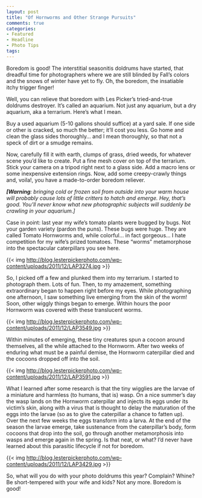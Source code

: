 ```yaml
---
layout: post
title: "Of Hornworms and Other Strange Pursuits"
comments: true
categories:
- Featured
- Headline
- Photo Tips
tags:
---
```

Boredom is good! The interstitial seasonitis doldrums have started, that dreadful time for photographers where we are still blinded by Fall’s colors and the snows of winter have yet to fly. Oh, the boredom, the insatiable itchy trigger finger!

Well, you can relieve that boredom with Les Picker’s tried-and-true doldrums destroyer. It’s called an aquarium. Not just any aquarium, but a dry aquarium, aka a terrarium. Here’s what I mean.

Buy a used aquarium (5-10 gallons should suffice) at a yard sale. If one side or other is cracked, so much the better; it’ll cost you less. Go home and clean the glass sides thoroughly… and I mean thoroughly, so that not a speck of dirt or a smudge remains.

Now, carefully fill it with earth, clumps of grass, dried weeds, for whatever scene you’d like to create. Put a fine mesh cover on top of the terrarium. Stick your camera on a tripod right next to a glass side. Add a macro lens or some inexpensive extension rings. Now, add some creepy-crawly things and, voila!, you have a made-to-order boredom reliever.

<strong><em>[Warning</em></strong><em>: bringing cold or frozen soil from outside into your warm house will probably cause lots of little critters to hatch and emerge. Hey, that’s good. You’ll never know what new photographic subjects will suddenly be crawling in your aquarium.]</em>

Case in point: last year my wife’s tomato plants were bugged by bugs. Not your garden variety (pardon the puns). These bugs were huge. They are called Tomato Hornworms and, while colorful… in fact gorgeous… I hate competition for my wife’s prized tomatoes. These “worms” metamorphose into the spectacular caterpillars you see here.

{{<  img http://blog.lesterpickerphoto.com/wp-content/uploads/2011/12/LAP3274.jpg  >}}

So, I picked off a few and plunked them into my terrarium. I started to photograph them. Lots of fun. Then, to my amazement, something extraordinary began to happen right before my eyes. While photographing one afternoon, I saw something live emerging from the skin of the worm! Soon, other wiggly things began to emerge. Within hours the poor Hornworm was covered with these translucent worms.

{{<  img http://blog.lesterpickerphoto.com/wp-content/uploads/2011/12/LAP3549.jpg  >}}

Within minutes of emerging, these tiny creatures spun a cocoon around themselves, all the while attached to the Hornworm. After two weeks of enduring what must be a painful demise, the Hornworm caterpillar died and the cocoons dropped off into the soil.

{{<  img http://blog.lesterpickerphoto.com/wp-content/uploads/2011/12/LAP3591.jpg  >}}

What I learned after some research is that the tiny wigglies are the larvae of a miniature and harmless (to humans, that is) wasp. On a nice summer’s day the wasp lands on the Hornworm caterpillar and injects its eggs under its victim’s skin, along with a virus that is thought to delay the maturation of the eggs into the larvae (so as to give the caterpillar a chance to fatten up). Over the next few weeks the eggs transform into a larva. At the end of the season the larvae emerge, take sustenance from the caterpillar’s body, form cocoons that drop into the soil, go through another metamorphosis into wasps and emerge again in the spring. Is that neat, or what? I’d never have learned about this parasitic lifecycle if not for boredom.

{{<  img http://blog.lesterpickerphoto.com/wp-content/uploads/2011/12/LAP3429.jpg  >}}

So, what will you do with your photo doldrums this year? Complain? Whine? Be short-tempered with your wife and kids? Not any more. Boredom is good!